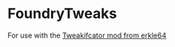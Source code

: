 # FoundryTweaks
For use with the [Tweakifcator mod from erkle64](https://github.com/erkle64/Tweakificator)
